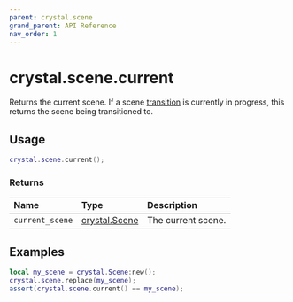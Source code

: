 ```yaml
---
parent: crystal.scene
grand_parent: API Reference
nav_order: 1
---
```


# crystal.scene.current

Returns the current scene. If a scene [transition](transition) is currently in progress, this returns the scene being transitioned to.

## Usage

```lua
crystal.scene.current();
```

### Returns

| Name            | Type                   | Description        |
| :-------------- | :--------------------- | :----------------- |
| `current_scene` | [crystal.Scene](scene) | The current scene. |

## Examples

```lua
local my_scene = crystal.Scene:new();
crystal.scene.replace(my_scene);
assert(crystal.scene.current() == my_scene);
```
